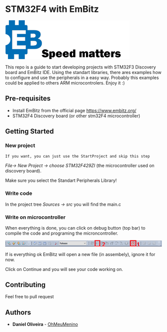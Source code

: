 # STM32F4 with EmBitz  
![EmBitz](https://github.com/OhMeuMenino/STM32F4-with-EmBitz/blob/master/images/EmBitz.png)

This repo is a guide to start developing projects with STM32F3 Discovery board and EmBitz IDE.
Using the standart libraries, there ares examples how to configure and use the peripherals in a easy way. Probably this examples could be applied to others ARM microcontrolers.
Enjoy it :)

## Pre-requisites 
* Install EmBitz from the official page https://www.embitz.org/
* STM32F4 Discovery board (or other stm32F4 microcontroller)

## Getting Started

### New project

```
If you want, you can just use the StartProject and skip this step
```

*File-> New Project -> choose STM32F429ZI* (the microcontroller used on discovery board).

Make sure you select the Standart Peripherals Library!

### Write code

In the project tree *Sources -> src* you will find the main.c 

### Write on microcontroller

When everything is done, you can click on debug button (top bar) to compile the code and programing the microncontroller.

![Write and run](https://github.com/OhMeuMenino/STM32F4-with-EmBitz/blob/master/images/write.png)

If is everything ok EmBitz will open a new file (in assembely), ignore it for now.

Click on Continue and you will see your code working on.

## Contributing

Feel free to pull request 

## Authors

* **Daniel Oliveira** - [OhMeuMenino](https://github.com/OhMeuMenino)
